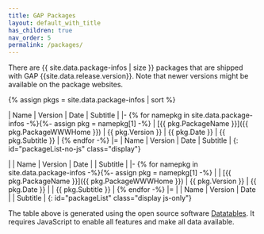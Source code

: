 ```yaml
---
title: GAP Packages
layout: default_with_title
has_children: true
nav_order: 5
permalink: /packages/
---
```


<!-- load datatables -->
<script src="{{ site.baseurl }}/assets/js/datatables.min.js?version=1"></script>

<script type="module" src="{{ site.baseurl }}/assets/js/loadPackageTable.js?version=3"></script>
<style>
  .hide-no-js { display: none }
</style>

<!-- List of deposited packages -->
There are {{ site.data.package-infos | size }} packages that are shipped with GAP {{site.data.release.version}}.
Note that newer versions might be available on the package websites.

<!-- Create a table so it can be filled by Datatables -->
{% assign pkgs = site.data.package-infos | sort %}

| Name | Version | Date | Subtitle |
|-
{% for namepkg in site.data.package-infos -%}{%- assign pkg = namepkg[1] -%}
| [{{ pkg.PackageName }}]({{ pkg.PackageWWWHome }}) | {{ pkg.Version }} | {{ pkg.Date }} | {{ pkg.Subtitle }} |
{% endfor -%}
|=
| Name | Version | Date | Subtitle |
{: id="packageList-no-js" class="display"}

|   | Name | Version | Date | | Subtitle |
|-
{% for namepkg in site.data.package-infos -%}{%- assign pkg = namepkg[1] -%}
|   | [{{ pkg.PackageName }}]({{ pkg.PackageWWWHome }}) | {{ pkg.Version }} | {{ pkg.Date }} | | {{ pkg.Subtitle }} |
{% endfor -%}
|=
|   | Name | Version | Date | | Subtitle |
{: id="packageList" class="display js-only"}

<script>
$(function() {
  $("#packageList-no-js").remove();
  $("#packageList").removeClass("hide-no-js");
});
</script>

The table above is generated using the open source software [Datatables](https://datatables.net/).
It requires JavaScript to enable all features and make all data available.
